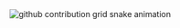 <picture>
  <source media="(prefers-color-scheme: dark)" srcset="https://raw.githubusercontent.com/Enna2023/Enna2023/output/github-contribution-grid-snake-dark.svg">
  <source media="(prefers-color-scheme: light)" srcset="https://raw.githubusercontent.com/Enna2023/Enna2023/output/github-contribution-grid-snake.svg">
  <img alt="github contribution grid snake animation" src="https://raw.githubusercontent.com/Enna2023/Enna2023/output/github-contribution-grid-snake.svg">
</picture>

